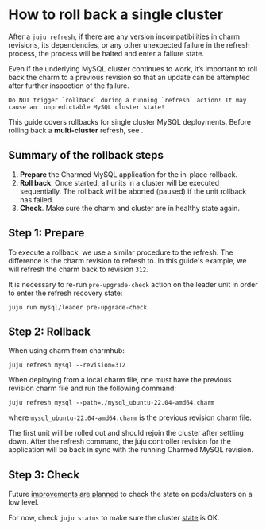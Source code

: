 # How to roll back a single cluster

After a `juju refresh`, if there are any version incompatibilities in charm revisions, its dependencies, or any other unexpected failure in the refresh process, the process will be halted and enter a failure state.

Even if the underlying MySQL cluster continues to work, it’s important to roll back the charm to a previous revision so that an update can be attempted after further inspection of the failure.

```{warning}
Do NOT trigger `rollback` during a running `refresh` action! It may cause an  unpredictable MySQL cluster state!
```

This guide covers rollbacks for single cluster MySQL deployments. Before rolling back a **multi-cluster** refresh, see [](/how-to/refresh/refresh-multi-cluster).

## Summary of the rollback steps

1. **Prepare** the Charmed MySQL application for the in-place rollback.
2. **Roll back**. Once started, all units in a cluster will be executed sequentially. The rollback will be aborted (paused) if the unit rollback has failed.
3. **Check**. Make sure the charm and cluster are in healthy state again.

## Step 1: Prepare

To execute a rollback, we use a similar procedure to the refresh. The difference is the charm revision to refresh to. In this guide's example, we will refresh the charm back to revision `312`.

It is necessary to re-run `pre-upgrade-check` action on the leader unit in order to enter the refresh recovery state:

```shell
juju run mysql/leader pre-upgrade-check
```

## Step 2: Rollback

When using charm from charmhub:

```shell
juju refresh mysql --revision=312
```

When deploying from a local charm file, one must have the previous revision charm file and run the following command:

```shell
juju refresh mysql --path=./mysql_ubuntu-22.04-amd64.charm
```

where `mysql_ubuntu-22.04-amd64.charm` is the previous revision charm file.

The first unit will be rolled out and should rejoin the cluster after settling down. After the refresh command, the juju controller revision for the application will be back in sync with the running Charmed MySQL revision.

## Step 3: Check

Future [improvements are planned](https://warthogs.atlassian.net/browse/DPE-2621) to check the state on pods/clusters on a low level. 

For now, check `juju status` to make sure the cluster [state](/reference/charm-statuses) is OK.

